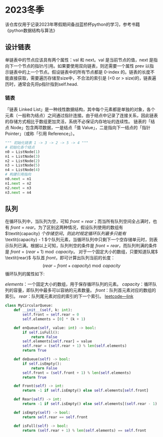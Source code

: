 # 2023冬季
该仓库仅用于记录2023年寒假期间备战蓝桥杯python的学习，参考书籍《python数据结构与算法》
## 设计链表
单链表中的节点应该具有两个属性：val 和 next。val 是当前节点的值，next 是指向下一个节点的指针/引用。如果要使用双向链表，则还需要一个属性 prev 以指示链表中的上一个节点。假设链表中的所有节点都是 0-index 的。链表的长度不能直接获取，需要遍历存储至size中，不合法的索引是 (<0 or > size)的，链表遍历时，通常会先将p指针指到self.head.
### 链表
「链表 Linked List」是一种线性数据结构，其中每个元素都是单独的对象，各个元素（一般称为结点）之间通过指针连接。由于结点中记录了连接关系，因此链表的存储方式相比于数组更加灵活，系统不必保证内存地址的连续性。
链表的「结点 Node」包含两项数据，一是结点「值 Value」，二是指向下一结点的「指针 Pointer」（或称「引用 Reference」）。

```python
""" 初始化链表 1 -> 3 -> 2 -> 5 -> 4 """
# 初始化各个结点 
n0 = ListNode(1)
n1 = ListNode(3)
n2 = ListNode(2)
n3 = ListNode(5)
n4 = ListNode(4)
# 构建引用指向
n0.next = n1
n1.next = n2
n2.next = n3
n3.next = n4
```
## 队列
在循环队列中，当队列为空，可知 $\textit{front}=\textit{rear}$；而当所有队列空间全占满时，也有 $\textit{front}=\textit{rear}$。为了区别这两种情况，假设队列使用的数组有 $\textit{capacity} $个存储空间，则此时规定循环队列最多只能有$\textit{capacity} - 1 $个队列元素，当循环队列中只剩下一个空存储单元时，则表示队列已满。根据以上可知，队列判空的条件是 $\textit{front}=\textit{rear}$，而队列判满的条件是 $\textit{front} = (\textit{rear} + 1) \bmod \textit{capacity}$。
对于一个固定大小的数组，只要知道队尾$ \textit{rear}$ 与队首 $\textit{front}$，即可计算出队列当前的长度：
$$
(\textit{rear} - \textit{front} + \textit{capacity}) \bmod \textit{capacity}
$$
循环队列的属性如下:

$\textit{elements}$：一个固定大小的数组，用于保存循环队列的元素。
$\textit{capacity}$：循环队列的容量，即队列中最多可以容纳的元素数量。
$\textit{front}$：队列首元素对应的数组的索引。
$\textit{rear}$：队列尾元素对应的索引的下一个索引。
[leetcode—link](https://leetcode.cn/problems/design-circular-queue/solution/she-ji-xun-huan-dui-lie-by-leetcode-solu-1w0a/)
```python
class MyCircularQueue:
    def __init__(self, k: int):
        self.front = self.rear = 0
        self.elements = [0] * (k + 1)

    def enQueue(self, value: int) -> bool:
        if self.isFull():
            return False
        self.elements[self.rear] = value
        self.rear = (self.rear + 1) % len(self.elements)
        return True

    def deQueue(self) -> bool:
        if self.isEmpty():
            return False
        self.front = (self.front + 1) % len(self.elements)
        return True

    def Front(self) -> int:
        return -1 if self.isEmpty() else self.elements[self.front]

    def Rear(self) -> int:
        return -1 if self.isEmpty() else self.elements[(self.rear - 1) % len(self.elements)]

    def isEmpty(self) -> bool:
        return self.rear == self.front

    def isFull(self) -> bool:
        return (self.rear + 1) % len(self.elements) == self.front
```


